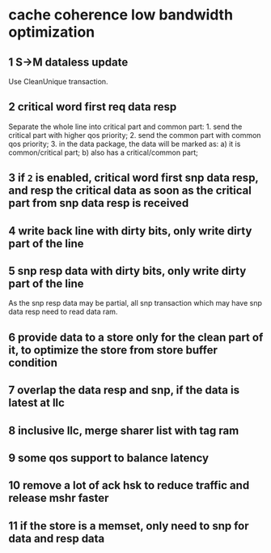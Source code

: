 # cache coherence low bandwidth optimization

## 1 S->M dataless update
  
  Use CleanUnique transaction.

## 2 critical word first req data resp

  Separate the whole line into critical part and common part:
    1. send the critical part with higher qos priority;
    2. send the common part with common qos priority;
    3. in the data package, the data will be marked as: a) it is common/critical part; b) also has a critical/common part;

## 3 if `2` is enabled, critical word first snp data resp, and resp the critical data as soon as the critical part from snp data resp is received 

## 4 write back line with dirty bits, only write dirty part of the line

## 5 snp resp data with dirty bits, only write dirty part of the line

  As the snp resp data may be partial, all snp transaction which may have snp data resp need to read data ram.

## 6 provide data to a store only for the clean part of it, to optimize the store from store buffer condition

## 7 overlap the data resp and snp, if the data is latest at llc

## 8 inclusive llc, merge sharer list with tag ram

## 9 some qos support to balance latency

## 10 remove a lot of ack hsk to reduce traffic and release mshr faster

## 11 if the store is a memset, only need to snp for data and resp data
